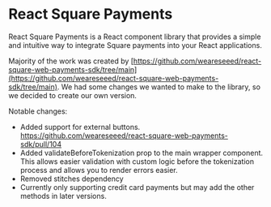 # React Square Payments

React Square Payments is a React component library that provides a simple and intuitive way to integrate Square payments into your React applications.

Majority of the work was created by [https://github.com/weareseeed/react-square-web-payments-sdk/tree/main](https://github.com/weareseeed/react-square-web-payments-sdk/tree/main). We had some changes we wanted to make to the library, so we decided to create our own version.

Notable changes:

-   Added support for external buttons. https://github.com/weareseeed/react-square-web-payments-sdk/pull/104
-   Added validateBeforeTokenization prop to the main wrapper component. This allows easier validation with custom logic before the tokenization process and allows you to render errors easier.
-   Removed stitches dependency
-   Currently only supporting credit card payments but may add the other methods in later versions.